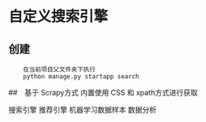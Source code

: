 # 自定义搜索引擎
## 创建
```
    在当前项目父文件夹下执行
    python manage.py startapp search
```

##　基于 Scrapy方式
内置使用 CSS 和 xpath方式进行获取


搜索引擎
推荐引擎
机器学习数据样本
数据分析

